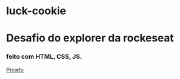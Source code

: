 # luck-cookie 

<h1>Desafio do explorer da rockeseat</h1>

<h3>feito com HTML, CSS, JS.</h3>
 <a href="https://github.com/silvawillx/luck-cookie">Projeto</a>
